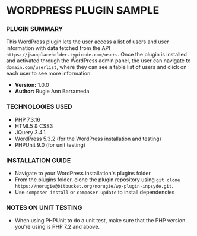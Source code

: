 # WORDPRESS PLUGIN SAMPLE #

### PLUGIN SUMMARY ###

This WordPress plugin lets the user access a list of users and user information with data fetched from the API `https://jsonplaceholder.typicode.com/users`. Once the plugin is installed and activated through the WordPress admin panel, the user can navigate to `domain.com/userlist`, where they can see a table list of users and click on each user to see more information.

* **Version:** 1.0.0
* **Author:** Rugie Ann Barrameda

### TECHNOLOGIES USED ###
* PHP 7.3.16
* HTML5 & CSS3
* JQuery 3.4.1
* WordPress 5.3.2 (for the WordPress installation and testing)
* PHPUnit 9.0 (for unit testing)

### INSTALLATION GUIDE ###
* Navigate to your WordPress installation's plugins folder.
* From the plugins folder, clone the plugin repository using `git clone https://norugie@bitbucket.org/norugie/wp-plugin-inpsyde.git`.
* Use `composer install` or `composer update` to install dependencies

### NOTES ON UNIT TESTING ###
* When using PHPUnit to do a unit test, make sure that the PHP version you're using is PHP 7.2 and above.